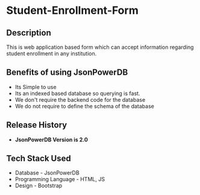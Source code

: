 # Student-Enrollment-Form
## Description
This is web application based form which can accept information regarding student enrollment in any institution.

## Benefits of using JsonPowerDB
- Its Simple to use
- Its an indexed based database so querying is fast.
- We don't require the backend code for the database
- We do not require to define the schema of the database

## Release History
- **JsonPowerDB Version is 2.0**

## Tech Stack Used
- Database - JsonPowerDB
- Programming Language - HTML, JS
- Design - Bootstrap
